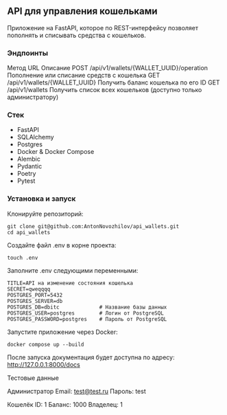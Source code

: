 ## API для управления кошельками
Приложение на FastAPI, которое по REST-интерфейсу позволяет пополнять и списывать средства с кошельков.

### Эндпоинты
Метод URL	                                   Описание
POST  /api/v1/wallets/{WALLET_UUID}/operation  Пополнение или списание средств с кошелька
GET   /api/v1/wallets/{WALLET_UUID}	           Получить баланс кошелька по его ID
GET	  /api/v1/wallets	                       Получить список всех кошельков (доступно только администратору)

### Стек
- FastAPI
- SQLAlchemy
- Postgres
- Docker & Docker Compose
- Alembic
- Pydantic
- Poetry
- Pytest

### Установка и запуск
Клонируйте репозиторий:

```
git clone git@github.com:AntonNovozhilov/api_wallets.git
cd api_wallets
```

Создайте файл .env в корне проекта:

```
touch .env
```

Заполните .env следующими переменными:

```
TITLE=API на изменение состояния кошелька
SECRET=qweqqqq
POSTGRES_PORT=5432
POSTGRES_SERVER=db
POSTGRES_DB=dbitc             # Название базы данных
POSTGRES_USER=postgres        # Логин от PostgreSQL
POSTGRES_PASSWORD=postgres    # Пароль от PostgreSQL
```

Запустите приложение через Docker:

```
docker compose up --build
```

После запуска документация будет доступна по адресу:
http://127.0.0.1:8000/docs


Тестовые данные

Администратор
Email: test@test.ru
Пароль: test

Кошелёк
ID: 1
Баланс: 1000
Владелец: 1